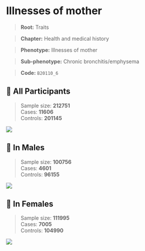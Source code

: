 # Illnesses of mother
> **Root:** Traits  

> **Chapter:** Health and medical history  

> **Phenotype:** Illnesses of mother  

> **Sub-phenotype:** Chronic bronchitis/emphysema  

> **Code:** `B20110_6`

## 🧪 All Participants  
> Sample size: **212751**  
> Cases: **11606**  
> Controls: **201145**
<img src="/Traits/Figures/ALL/B20110_6.png"/>
<CsvTable src="/public/Traits/Data/ALL/LG_B20110_6.csv" label="🔍 View full results" />

## 👨 In Males  
> Sample size: **100756**  
> Cases: **4601**  
> Controls: **96155**
<img src="/Traits/Figures/Male/B20110_6.png"/>
<CsvTable src="/public/Traits/Data/Male/LG_B20110_6.csv" label="🔍 View full results" />

## 👩 In Females  
> Sample size: **111995**  
> Cases: **7005**  
> Controls: **104990**
<img src="/Traits/Figures/Female/B20110_6.png"/>
<CsvTable src="/public/Traits/Data/Female/LG_B20110_6.csv" label="🔍 View full results" />
